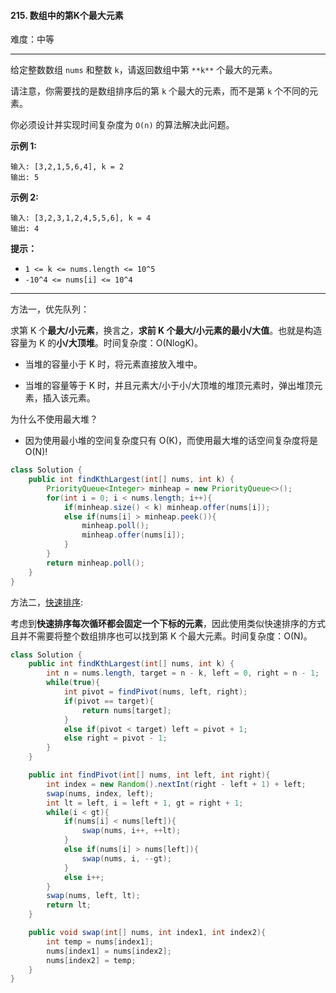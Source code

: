 #### 215. 数组中的第K个最大元素

难度：中等

---

给定整数数组 `nums` 和整数 `k`，请返回数组中第 ` **k** ` 个最大的元素。

请注意，你需要找的是数组排序后的第 `k` 个最大的元素，而不是第 `k` 个不同的元素。

你必须设计并实现时间复杂度为 `O(n)` 的算法解决此问题。

 **示例 1:** 

```
输入: [3,2,1,5,6,4], k = 2
输出: 5
```

 **示例 2:** 

```
输入: [3,2,3,1,2,4,5,5,6], k = 4
输出: 4
```

 **提示：** 

*   `1 <= k <= nums.length <= 10^5`
*   `-10^4 <= nums[i] <= 10^4`

---

方法一，优先队列：

求第 K 个**最大/小元素**，换言之，**求前 K 个最大/小元素的最小/大值**。也就是构造容量为 K 的**小/大顶堆**。时间复杂度：O(NlogK)。

- 当堆的容量小于 K 时，将元素直接放入堆中。

- 当堆的容量等于 K 时，并且元素大/小于小/大顶堆的堆顶元素时，弹出堆顶元素，插入该元素。

为什么不使用最大堆？

- 因为使用最小堆的空间复杂度只有 O(K)，而使用最大堆的话空间复杂度将是 O(N)!

```java
class Solution {
    public int findKthLargest(int[] nums, int k) {
        PriorityQueue<Integer> minheap = new PriorityQueue<>();
        for(int i = 0; i < nums.length; i++){
            if(minheap.size() < k) minheap.offer(nums[i]);
            else if(nums[i] > minheap.peek()){
                minheap.poll();
                minheap.offer(nums[i]);
            }
        }
        return minheap.poll();
    }
}
```

方法二，[快速排序](../Sort/912.%20%E5%BF%AB%E9%80%9F%E6%8E%92%E5%BA%8F.md):

考虑到**快速排序每次循环都会固定一个下标的元素**，因此使用类似快速排序的方式且并不需要将整个数组排序也可以找到第 K 个最大元素。时间复杂度：O(N)。

```java
class Solution {
    public int findKthLargest(int[] nums, int k) {
        int n = nums.length, target = n - k, left = 0, right = n - 1;
        while(true){
            int pivot = findPivot(nums, left, right);
            if(pivot == target){
                return nums[target];
            }
            else if(pivot < target) left = pivot + 1;
            else right = pivot - 1;
        }   
    }

    public int findPivot(int[] nums, int left, int right){
        int index = new Random().nextInt(right - left + 1) + left;
        swap(nums, index, left);
        int lt = left, i = left + 1, gt = right + 1;
        while(i < gt){
            if(nums[i] < nums[left]){
                swap(nums, i++, ++lt);
            }
            else if(nums[i] > nums[left]){
                swap(nums, i, --gt);
            }
            else i++;
        }
        swap(nums, left, lt);
        return lt;
    }

    public void swap(int[] nums, int index1, int index2){
        int temp = nums[index1];
        nums[index1] = nums[index2];
        nums[index2] = temp;
    }
}
```